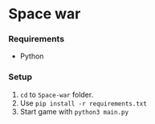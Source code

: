 # Space war
### Requirements
- Python  
### Setup 
1. `cd` to `Space-war` folder.
2. Use `pip install -r requirements.txt`  
3. Start game with `python3 main.py`
